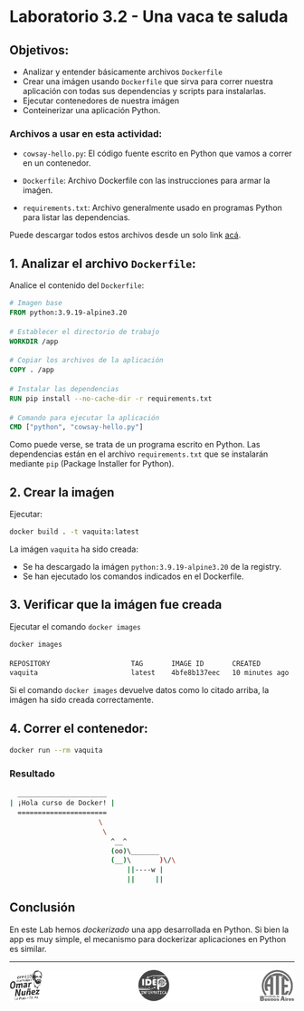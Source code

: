 # Laboratorio 3.2 - Una vaca te saluda

## Objetivos:
- Analizar y entender básicamente archivos `Dockerfile`
- Crear una imágen usando `Dockerfile` que sirva para correr nuestra aplicación con todas sus dependencias y scripts para instalarlas.
- Ejecutar contenedores de nuestra imágen
- Conteinerizar una aplicación Python.

### Archivos a usar en esta actividad:

- `cowsay-hello.py`: El código fuente escrito en Python que vamos a correr en un contenedor.
- `Dockerfile`: Archivo Dockerfile con las instrucciones para armar la imaǵen.

- `requirements.txt`: Archivo generalmente usado en programas Python para listar las dependencias.

Puede descargar todos estos archivos desde un solo link <a href="https://raw.githubusercontent.com/kity-linuxero/docker_410_practicas/main/labs/03-dockerfiles/32-cow/32-cow.zip" download>acá</a>.

## 1. Analizar el archivo `Dockerfile`:

Analice el contenido del `Dockerfile`:

```Dockerfile
# Imagen base
FROM python:3.9.19-alpine3.20

# Establecer el directorio de trabajo
WORKDIR /app

# Copiar los archivos de la aplicación
COPY . /app

# Instalar las dependencias
RUN pip install --no-cache-dir -r requirements.txt

# Comando para ejecutar la aplicación
CMD ["python", "cowsay-hello.py"]
```
Como puede verse, se trata de un programa escrito en Python. Las dependencias están en el archivo `requirements.txt` que se instalarán mediante `pip` (Package Installer for Python).


## 2. Crear la imaǵen

Ejecutar:

```bash
docker build . -t vaquita:latest
```
La imágen `vaquita` ha sido creada:
- Se ha descargado la imágen `python:3.9.19-alpine3.20` de la registry.
- Se han ejecutado los comandos indicados en el Dockerfile.


## 3. Verificar que la imágen fue creada

Ejecutar el comando `docker images`

```bash
docker images

REPOSITORY                    TAG       IMAGE ID       CREATED          SIZE
vaquita                       latest    4bfe8b137eec   10 minutes ago   54.4MB 
```

Si el comando `docker images` devuelve datos como lo citado arriba, la imágen ha sido creada correctamente.

## 4. Correr el contenedor:

```bash
docker run --rm vaquita
```
### Resultado

```bash
  ______________________
| ¡Hola curso de Docker! |
  ======================
                      \
                       \
                         ^__^
                         (oo)\_______
                         (__)\       )\/\
                             ||----w |
                             ||     ||

```


## Conclusión
En este Lab hemos _dockerizado_ una app desarrollada en Python. Si bien la app es muy simple, el mecanismo para dockerizar aplicaciones en Python es similar.

---------------

<p align="center">
  <a href="https://centro410laplata.edu.ar/">
    <img src="../../../img/logos.footer.gray.webp">
  </a>
</p>